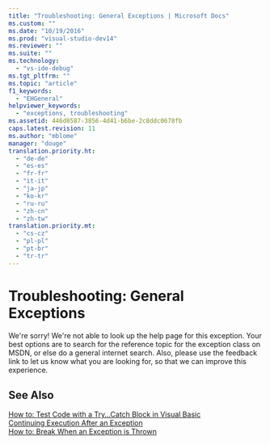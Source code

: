 ```yaml
---
title: "Troubleshooting: General Exceptions | Microsoft Docs"
ms.custom: ""
ms.date: "10/19/2016"
ms.prod: "visual-studio-dev14"
ms.reviewer: ""
ms.suite: ""
ms.technology: 
  - "vs-ide-debug"
ms.tgt_pltfrm: ""
ms.topic: "article"
f1_keywords: 
  - "EHGeneral"
helpviewer_keywords: 
  - "exceptions, troubleshooting"
ms.assetid: 446d8587-3856-4d41-b6be-2c8ddc0678fb
caps.latest.revision: 11
ms.author: "mblome"
manager: "douge"
translation.priority.ht: 
  - "de-de"
  - "es-es"
  - "fr-fr"
  - "it-it"
  - "ja-jp"
  - "ko-kr"
  - "ru-ru"
  - "zh-cn"
  - "zh-tw"
translation.priority.mt: 
  - "cs-cz"
  - "pl-pl"
  - "pt-br"
  - "tr-tr"
---
```

# Troubleshooting: General Exceptions
We're sorry! We're not able to look up the help page for this exception. Your best options are to search for the reference topic for the exception class on MSDN, or else do a general internet search. Also, please use the feedback link to let us know what you are looking for, so that we can improve this experience.  
  
## See Also  
 [How to: Test Code with a Try…Catch Block in Visual Basic](http://msdn.microsoft.com/en-us/8368e205-ed73-4185-a247-af84fb4fafa9)   
 [Continuing Execution After an Exception](../debugger/continuing-execution-after-an-exception.md)   
 [How to: Break When an Exception is Thrown](../misc/how-to--break-when-an-exception-is-thrown.md)